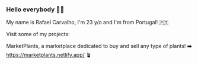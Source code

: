 ### Hello everybody 👋🏼

My name is Rafael Carvalho, I'm 23 y/o and I'm from Portugal! 🇵🇹


Visit some of my projects:

MarketPlants, a marketplace dedicated to buy and sell any type of plants! ➡️ https://marketplants.netlify.app/ 🪴



<!--
**rafarlho/rafarlho** is a ✨ _special_ ✨ repository because its `README.md` (this file) appears on your GitHub profile.

Here are some ideas to get you started:

- 🔭 I’m currently working on ...
- 🌱 I’m currently learning ...
- 👯 I’m looking to collaborate on ...
- 🤔 I’m looking for help with ...
- 💬 Ask me about ...
- 📫 How to reach me: ...
- 😄 Pronouns: ...
- ⚡ Fun fact: ...
-->
